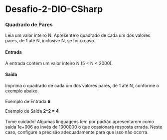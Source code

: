 # Desafio-2-DIO-CSharp

 <h3>Quadrado de Pares</h3>
 Leia um valor inteiro N. Apresente o quadrado de cada um dos valores pares, de 1 até N, inclusive N, se for o caso.
 
 <h4>Entrada</h4>
 A entrada contém um valor inteiro N (5 < N < 2000).
 
 <h4>Saída</h4>
 Imprima o quadrado de cada um dos valores pares, de 1 até N, conforme o exemplo abaixo.<br><br>
 Exemplo de Entrada <strong>6</strong><p>  Exemplo de Saída  <strong>2^2 = 4</strong><br><br>
 Tome cuidado! Algumas linguagens tem por padrão apresentarem como saída 1e+006 ao invés de 1000000 o que ocasionará resposta errada. 
 Neste caso, configure a precisão adequadamente para que isso não ocorra.           
            
             
